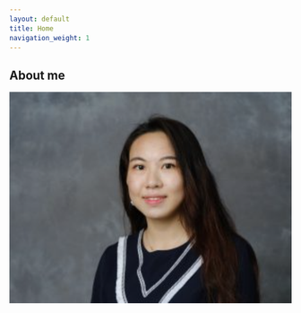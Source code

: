 ```yaml
---
layout: default
title: Home
navigation_weight: 1
---
```


## About me
![Headshot](/media/headshot.png)
